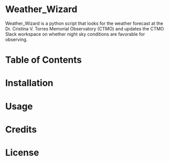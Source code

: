 # Weather_Wizard

Weather_Wizard is a python script that looks for the weather forecast
at the Dr. Cristina V. Torres Memorial Observatory (CTMO)
and updates the CTMO Slack workspace on whether night sky conditions
are favorable for observing.

# Table of Contents

# Installation

# Usage

# Credits

# License


